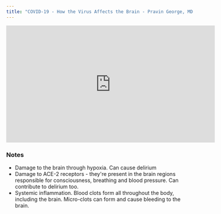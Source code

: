 ```yaml
---
title: "COVID-19 - How the Virus Affects the Brain - Pravin George, MD.md"
---
```


<iframe src="http://www.youtube.com/embed/2W80szmbm4I" width="560" height="315" frameborder="0" allowfullscreen></iframe>

### Notes
- Damage to the brain through hypoxia. Can cause delirium
- Damage to ACE-2 receptors - they're present in the brain regions responsible for consciousness, breathing and blood pressure. Can contribute to delirium too.
- Systemic inflammation. Blood clots form all throughout the body, including the brain. Micro-clots can form and cause bleeding to the brain.
